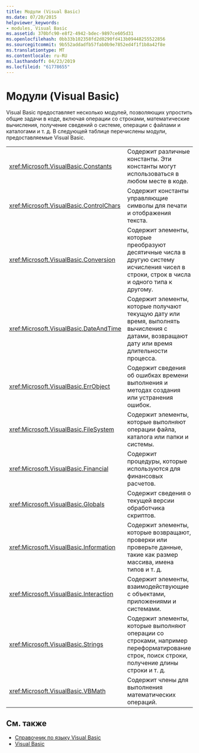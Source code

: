 ```yaml
---
title: Модули (Visual Basic)
ms.date: 07/20/2015
helpviewer_keywords:
- modules, Visual Basic
ms.assetid: 370bfc90-e8f2-4942-bdec-9897ce605d31
ms.openlocfilehash: 0bb33b102358fd2d0290fd413b09448255522856
ms.sourcegitcommit: 9b552addadfb57fab0b9e7852ed4f1f1b8a42f8e
ms.translationtype: MT
ms.contentlocale: ru-RU
ms.lasthandoff: 04/23/2019
ms.locfileid: "61778655"
---
```

# <a name="modules-visual-basic"></a>Модули (Visual Basic)
Visual Basic предоставляет несколько модулей, позволяющих упростить общие задачи в коде, включая операции со строками, математические вычисления, получение сведений о системе, операции с файлами и каталогами и т. д. В следующей таблице перечислены модули, предоставляемые Visual Basic.  
  
|||  
|---|---|  
|<xref:Microsoft.VisualBasic.Constants>|Содержит различные константы. Эти константы могут использоваться в любом месте в коде.|  
|<xref:Microsoft.VisualBasic.ControlChars>|Содержит константы управляющие символы для печати и отображения текста.|  
|<xref:Microsoft.VisualBasic.Conversion>|Содержит элементы, которые преобразуют десятичные числа в другую систему исчисления чисел в строки, строк в числа и одного типа к другому.|  
|<xref:Microsoft.VisualBasic.DateAndTime>|Содержит элементы, которые получают текущую дату или время, выполнять вычисления с датами, возвращают дату или время длительности процесса.|  
|<xref:Microsoft.VisualBasic.ErrObject>|Содержит сведения об ошибках времени выполнения и методах создания или устранения ошибок.|  
|<xref:Microsoft.VisualBasic.FileSystem>|Содержит элементы, которые выполняют операции файла, каталога или папки и системы.|  
|<xref:Microsoft.VisualBasic.Financial>|Содержит процедуры, которые используются для финансовых расчетов.|  
|<xref:Microsoft.VisualBasic.Globals>|Содержит сведения о текущей версии обработчика скриптов.|  
|<xref:Microsoft.VisualBasic.Information>|Содержит элементы, которые возвращают, проверки или проверьте данные, такие как размер массива, имена типов и т. д.|  
|<xref:Microsoft.VisualBasic.Interaction>|Содержит элементы, взаимодействующие с объектами, приложениями и системами.|  
|<xref:Microsoft.VisualBasic.Strings>|Содержит элементы, которые выполняют операции со строками, например переформатирование строк, поиск строки, получение длины строки и т. д.|  
|<xref:Microsoft.VisualBasic.VBMath>|Содержит члены для выполнения математических операций.|  
  
## <a name="see-also"></a>См. также

- [Справочник по языку Visual Basic](../../visual-basic/language-reference/index.md)
- [Visual Basic](../../visual-basic/index.md)
